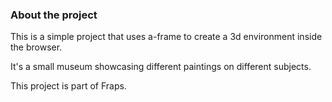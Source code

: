 ### About the project
This is a simple project that uses a-frame to create a 3d environment inside the browser.

It's a small museum showcasing different paintings on different subjects.

This project is part of Fraps.
